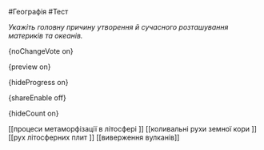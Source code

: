 #Географія #Тест

*Укажіть головну причину утворення й сучасного розташування материків та океанів.*

{noChangeVote on}

{preview on}

{hideProgress on}

{shareEnable off}

{hideCount on}

[[процеси метаморфізації в літосфері ]]
[[коливальні рухи земної кори ]]
[[рух літосферних плит ]]
[[виверження вулканів]]
